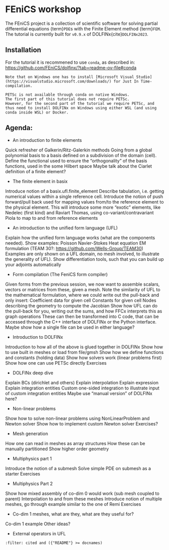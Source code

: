 # FEniCS workshop

The FEniCS project is a collection of scientific software for solving partial differential equations {term}`PDE`s with the Finite Element method {term}`FEM`.
The tutorial is currently built for `v0.9.x` of DOLFINx{cite}`DOLFINx2023`.

## Installation

For the tutorial it is recommened to use `conda`, as described in: https://github.com/FEniCS/dolfinx/?tab=readme-ov-file#conda

```{admonition} Native Windows installation
Note that on Windows one has to install [Microsoft Visual Studio](https://visualstudio.microsoft.com/downloads/) for Just In Time-compilation.
```

```{admonition} PETSc on Windows
PETSc is not available through conda on native Windows.
The first part of this tutorial does not require PETSc.
However, for the second part of the tutorial we require PETSc, and thus need to install DOLFINx on Windows using either WSL (and using conda inside WSL) or Docker.
```


## Agenda:

- An introduction to finite elements


Quick refresher of Galkerin/Ritz-Galerkin methods
Going from a global polynomial basis to a basis defined on a subdivision of the domain (cell).
Define the functional used to ensure the “orthogonality” of the basis functions, used in the some Hilbert space
Maybe talk about the Ciarlet definition of a finite element?

- The finite element in basix

Introduce notion of a basix.ufl.finite_element
Describe tabulation, i.e. getting numerical values within a single reference cell.
Introduce the notion of push forward/pull back used for mapping values from/to the reference element to the physical element.
This will introduce some more “exotic” elements, like Nedelec (first kind) and Raviart Thomas, using co-variant/contravariant Piola to map to and from reference elements

- An introduction to the unified form language (UFL)

Explain how the unified form language works (what are the components needed).
Show examples:
Poisson
Navier-Stokes
Heat equation
EM formulation (TEAM 30?: https://github.com/Wells-Group/TEAM30)
Examples are only shown on a UFL domain, no mesh involved, to illustrate the generality of UFL).
Show differentiation tools, such that you can build up your adjoints automatically

- Form compilation (The FeniCS form compiler)

Given forms from the previous session, we now want to assemble scalars, vectors or matrices from these, given a mesh. Note the similarity of UFL to the mathematical formulation, where we could write out the pull-back and only insert:
Coefficient data for given cell
Constants for given cell
Nodes describing the geometry to compute the Jacobian
Show how UFL can do the pull-back for you, writing out the sums, and how FFCx interprets this as graph operations
These can then be transformed into C code, that can be accessed through the C++ interface of DOLFINx or the Python interface.
Maybe show how a single file can be used in either language?

- Introduction to DOLFINx

Introduction to how all of the above is glued together in DOLFINx
Show how to use built in meshes or load from file/gmsh
Show how we define functions and constants (holding data)
Show how solvers work (linear problems first)
Show how one can use PETSc directly
Exercises

- DOLFINx deep dive

Explain BCs (dirichlet and others)
Explain interpolation
Explain expression
Explain integration entities
Custom one-sided integration to illustrate input of custom integration entities
Maybe use “manual version” of DOLFINx here?

- Non-linear problems

Show how to solve non-linear problems using NonLinearProblem and Newton solver
Show how to implement custom Newton solver
Exercises?

- Mesh generation

How one can read in meshes as array structures
How these can be manually partitioned
Show higher order geometry

- Multiphysics part 1

Introduce the notion of a submesh
Solve simple PDE on submesh as a starter
Exercises

- Multiphysics Part 2

Show how mixed assembly of co-dim 0 would work (sub mesh coupled to parent)
Interpolation to and from these meshes
Introduce notion of multiple meshes, go through example similar to the one of Remi
Exercises

- Co-dim 1 meshes, what are they, what are they useful for?

Co-dim 1 example
Other ideas?

- External operators in UFL

```{bibliography}
:filter: cited and ({"README"} >= docnames)
```
